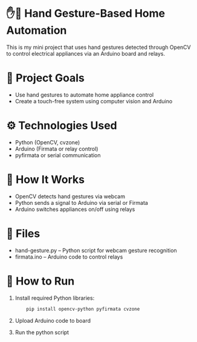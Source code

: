 # ✋🤖 Hand Gesture-Based Home Automation

This is my mini project that uses hand gestures detected through OpenCV to control electrical appliances via an Arduino board and relays.

# 🎯 Project Goals
- Use hand gestures to automate home appliance control
- Create a touch-free system using computer vision and Arduino

# ⚙ Technologies Used
- Python (OpenCV, cvzone)
- Arduino (Firmata or relay control)
- pyfirmata or serial communication

# 🧠 How It Works
- OpenCV detects hand gestures via webcam
- Python sends a signal to Arduino via serial or Firmata
- Arduino switches appliances on/off using relays

# 📁 Files
- hand-gesture.py – Python script for webcam gesture recognition
- firmata.ino – Arduino code to control relays

# 🚀 How to Run

1. Install required Python libraries:
   
    ```bash
        pip install opencv-python pyfirmata cvzone
    
3. Upload Arduino code to board
   
4. Run the python script
